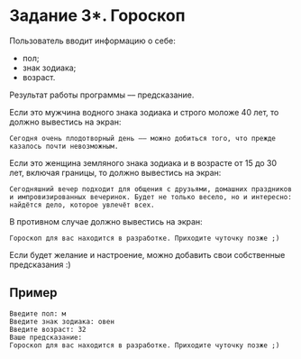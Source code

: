 # Задание 3*. Гороскоп

Пользователь вводит информацию о себе:

- пол;
- знак зодиака;
- возраст.

Результат работы программы –– предсказание.

Если это мужчина водного знака зодиака и строго моложе 40 лет, то должно вывестись на экран:

```
Сегодня очень плодотворный день –– можно добиться того, что прежде казалось почти невозможным.
```

Если это женщина земляного знака зодиака и в возрасте от 15 до 30 лет, включая границы, то должно вывестись на экран:

```
Сегодняшний вечер подходит для общения с друзьями, домашних праздников и импровизированных вечеринок. Будет не только весело, но и интересно: найдётся дело, которое увлечёт всех.
```

В противном случае должно вывестись на экран:

```
Гороскоп для вас находится в разработке. Приходите чуточку позже ;)
```

Если будет желание и настроение, можно добавить свои собственные предсказания :)

## Пример

```
Введите пол: м
Введите знак зодиака: овен
Введите возраст: 32
Ваше предсказание:
Гороскоп для вас находится в разработке. Приходите чуточку позже ;)
```

